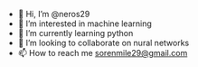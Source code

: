 - 👋 Hi, I’m @neros29
- 👀 I’m interested in machine learning
- 🌱 I’m currently learning python
- 💞️ I’m looking to collaborate on nural networks
- 📫 How to reach me sorenmile29@gmail.com

<!---
neros29/neros29 is a ✨ special ✨ repository because its `README.md` (this file) appears on your GitHub profile.
You can click the Preview link to take a look at your changes.
--->
